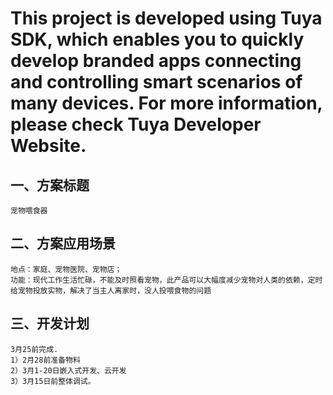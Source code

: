 This project is developed using Tuya SDK, which enables you to quickly develop branded apps connecting and controlling smart scenarios of many devices.         For more information, please check Tuya Developer Website.
==
一、方案标题
--
    宠物喂食器

二、方案应用场景
--
    地点：家庭、宠物医院、宠物店；
    功能：现代工作生活忙碌，不能及时照看宠物，此产品可以大幅度减少宠物对人类的依赖，定时给宠物投放实物，解决了当主人离家时，没人投喂食物的问题
三、开发计划
--
    3月25前完成.
    1）2月28前准备物料
    2）3月1-20日嵌入式开发、云开发
    3）3月15日前整体调试。
